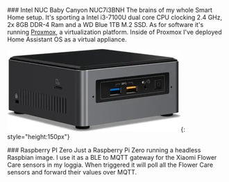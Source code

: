 ### Intel NUC Baby Canyon NUC7i3BNH
The brains of my whole Smart Home setup. It's sporting a Intel i3-7100U dual core CPU clocking 2.4 GHz, 2x 8GB DDR-4 Ram and a WD Blue 1TB M.2 SSD.
As for software it's running [Proxmox](/software/proxmox/), a virtualization platform. Inside of Proxmox I've deployed Home Assistant OS as a virtual appliance.

![Intel NUC](images/intel-nuc.jpg){: style="height:150px"}

### Raspberry PI Zero
Just a Raspberry Pi Zero running a headless Raspbian image. I use it as a BLE to MQTT gateway for the Xiaomi Flower Care sensors in my loggia. When triggered it will poll all the Flower Care sensors and forward their values over MQTT.